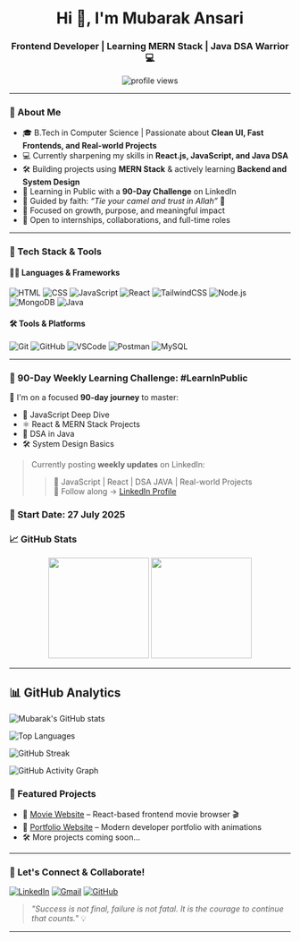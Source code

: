 <h1 align="center">Hi 👋, I'm Mubarak Ansari</h1>
<h3 align="center">Frontend Developer | Learning MERN Stack | Java DSA Warrior 💻</h3>

<p align="center">
  <img src="https://komarev.com/ghpvc/?username=Mubarak-Ansari-dev&label=Profile%20views&color=0e75b6&style=flat" alt="profile views" />
</p>

---

### 🧕 About Me  
- 🎓 B.Tech in Computer Science | Passionate about **Clean UI, Fast Frontends, and Real-world Projects**  
- 💻 Currently sharpening my skills in **React.js, JavaScript, and Java DSA**  
- 🛠️ Building projects using **MERN Stack** & actively learning **Backend and System Design**  
- 🧠 Learning in Public with a **90-Day Challenge** on LinkedIn  
- 🕋 Guided by faith: *“Tie your camel and trust in Allah”* 🤲  
- 🌱 Focused on growth, purpose, and meaningful impact  
- 🤝 Open to internships, collaborations, and full-time roles

---

### 🚀 Tech Stack & Tools

#### 🧑‍💻 Languages & Frameworks
![HTML](https://img.shields.io/badge/HTML-E34F26?style=flat-square&logo=html5&logoColor=fff)
![CSS](https://img.shields.io/badge/CSS-1572B6?style=flat-square&logo=css3&logoColor=fff)
![JavaScript](https://img.shields.io/badge/JavaScript-F7DF1E?style=flat-square&logo=javascript&logoColor=000)
![React](https://img.shields.io/badge/React-61DAFB?style=flat-square&logo=react&logoColor=000)
![TailwindCSS](https://img.shields.io/badge/TailwindCSS-38B2AC?style=flat-square&logo=tailwind-css&logoColor=fff)
![Node.js](https://img.shields.io/badge/Node.js-339933?style=flat-square&logo=node.js&logoColor=fff)
![MongoDB](https://img.shields.io/badge/MongoDB-47A248?style=flat-square&logo=mongodb&logoColor=fff)
![Java](https://img.shields.io/badge/Java-007396?style=flat-square&logo=java&logoColor=fff)

#### 🛠 Tools & Platforms
![Git](https://img.shields.io/badge/Git-F05032?style=flat-square&logo=git&logoColor=fff)
![GitHub](https://img.shields.io/badge/GitHub-181717?style=flat-square&logo=github)
![VSCode](https://img.shields.io/badge/VS%20Code-007ACC?style=flat-square&logo=visual-studio-code)
![Postman](https://img.shields.io/badge/Postman-FF6C37?style=flat-square&logo=postman&logoColor=fff)
![MySQL](https://img.shields.io/badge/MySQL-00758F?style=flat-square&logo=mysql&logoColor=fff)

---

### 📅 90-Day Weekly Learning Challenge: #LearnInPublic

🚀 I'm on a focused **90-day journey** to master:
- 🧠 JavaScript Deep Dive
- ⚛️ React & MERN Stack Projects
- 🧮 DSA in Java
- 🛠️ System Design Basics

 > Currently posting **weekly updates** on LinkedIn:
> > 🚀 JavaScript | React | DSA JAVA | Real-world Projects  
📝 Follow along → [LinkedIn Profile](https://www.linkedin.com/in/mubarak-ansari/)

### 📅 Start Date: 27 July 2025 


### 📈 GitHub Stats

<p align="center">
  <img src="https://github-readme-stats.vercel.app/api?username=Mubarak-Ansari-dev&show_icons=true&theme=github_dark&count_private=true&hide_title=true" height="180"/>
  <img src="https://github-readme-streak-stats.herokuapp.com?user=Mubarak-Ansari-dev&theme=github-dark&hide_border=true" height="180"/>
</p>

---

## 📊 GitHub Analytics

![Mubarak's GitHub stats](https://github-readme-stats.vercel.app/api?username=Mubarak-Ansari-dev&show_icons=true&theme=radical)

![Top Languages](https://github-readme-stats.vercel.app/api/top-langs/?username=Mubarak-Ansari-dev&layout=compact&theme=radical)

![GitHub Streak](https://github-readme-streak-stats.herokuapp.com/?user=Mubarak-Ansari-dev&theme=radical)

![GitHub Activity Graph](https://github-readme-activity-graph.vercel.app/graph?username=Mubarak-Ansari-dev&theme=react-dark)


### 📌 Featured Projects
- 🔗 [Movie Website](https://movie-website-theta-two.vercel.app/) – React-based frontend movie browser 🎬  
- 🔗 [Portfolio Website](https://my-portfolio-delta-orpin-16.vercel.app/) – Modern developer portfolio with animations  
- 🛠 More projects coming soon...

---

### 🤝 Let's Connect & Collaborate!
[![LinkedIn](https://img.shields.io/badge/-LinkedIn-blue?style=flat-square&logo=linkedin)](https://www.linkedin.com/in/mubarak-ansari/)
[![Gmail](https://img.shields.io/badge/-Email-red?style=flat-square&logo=gmail)](mailto:mubarakansari8948@gmail.com)
[![GitHub](https://img.shields.io/badge/-GitHub-000?style=flat-square&logo=github)](https://github.com/Mubarak-Ansari-dev)

> *"Success is not final, failure is not fatal. It is the courage to continue that counts."* 💡

---

